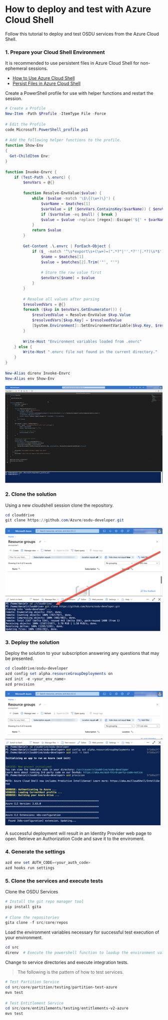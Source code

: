 # How to deploy and test with Azure Cloud Shell

Follow this tutorial to deploy and test OSDU services from the Azure Cloud Shell.

### 1. Prepare your Cloud Shell Environment

It is recommended to use persistent files in Azure Cloud Shell for non-ephemeral sessions.

- [How to Use Azure Cloud Shell](https://learn.microsoft.com/en-us/azure/cloud-shell/new-ui-shell-window)
- [Persist Files in  Azure Cloud Shell](https://learn.microsoft.com/en-us/azure/cloud-shell/persisting-shell-storage)

Create a PowerShell profile for use with helper functions and restart the session.

```powershell
# Create a Profile
New-Item -Path $Profile -ItemType File -Force

# Edit the Profile
code Microsoft.PowerShell_profile.ps1

# Add the following helper functions to the profile.
function Show-Env
{
  Get-ChildItem Env:
}

function Invoke-Envrc {
    if (Test-Path .\.envrc) {
        $envVars = @{}

        function Resolve-EnvValue($value) {
            while ($value -match '\$\{(\w+)\}') {
                $varName = $matches[1]
                $varValue = if ($envVars.ContainsKey($varName)) { $envVars[$varName] } else { [System.Environment]::GetEnvironmentVariable($varName) }
                if ($varValue -eq $null) { break }
                $value = $value -replace [regex]::Escape('${' + $varName + '}'), $varValue
            }
            return $value
        }

        Get-Content .\.envrc | ForEach-Object {
            if ($_ -match '^\s*export\s+(\w+)=(".*?"|''.*?''|.*?)\s*$') {
                $name = $matches[1]
                $value = $matches[2].Trim('"', "'")
                
                # Store the raw value first
                $envVars[$name] = $value
            }
        }

        # Resolve all values after parsing
        $resolvedVars = @{}
        foreach ($kvp in $envVars.GetEnumerator()) {
            $resolvedValue = Resolve-EnvValue $kvp.Value
            $resolvedVars[$kvp.Key] = $resolvedValue
            [System.Environment]::SetEnvironmentVariable($kvp.Key, $resolvedValue, [System.EnvironmentVariableTarget]::Process)
        }
        
        Write-Host "Environment variables loaded from .envrc"
    } else {
        Write-Host ".envrc file not found in the current directory."
    }
}

New-Alias direnv Invoke-Envrc
New-Alias env Show-Env
```

![Create Profile](./images/tutorial_1.png)

### 2. Clone the solution

Using a new cloudshell session clone the repository.

```powershell
cd clouddrive
git clone https://github.com/Azure/osdu-developer.git
```

![Clone Repository](./images/tutorial_2.png)


### 3. Deploy the solution

Deploy the solution to your subscription answering any questions that may be presented.

```powershell
cd clouddrive/osdu-developer
azd config set alpha.resourceGroupDeployments on
azd init -e <your_env_name>
azd provision
```
![Clone Repository](./images/tutorial_3.png)

A successful deployment will result in an Identity Provider web page to open. Retrieve an Authorization Code and save it to the enviroment.


### 4. Generate the settings

```powershell
azd env set AUTH_CODE=<your_auth_code>
azd hooks run settings
```

### 5. Clone the services and execute tests

Clone the OSDU Services

```powershell
# Install the git repo manager tool
pip install gita

# Clone the repositories
gita clone -f src/core/repos
```

Load the environment variables necessary for successful test execution of your environment.

```powershell
cd src
direnv  # Execute the powershell function to loadup the environment values
```

Change to service directories and execute integration tests.

> The following is the pattern of how to test services.

```powershell
# Test Partition Service
cd src/core/partition/testing/partition-test-azure
mvn test

# Test Entitlement Service
cd src/core/entitilements/testing/entitlements-v2-azure
mvn test
```
